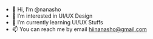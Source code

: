 - 👋 Hi, I’m @nanasho
- 👀 I’m interested in UI/UX Design
- 🌱 I’m currently learning UI/UX Stuffs
- 📫 You can reach me by email hiinanasho@gmail.com

<!---
nanasho/nanasho is a ✨ special ✨ repository because its `README.md` (this file) appears on your GitHub profile.
You can click the Preview link to take a look at your changes.
--->
